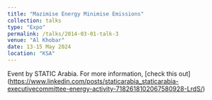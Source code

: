 ```yaml
---
title: "Mazimise Energy Minimise Emissions"
collection: talks
type: "Expo"
permalink: /talks/2014-03-01-talk-3
venue: "Al Khobar"
date: 13-15 May 2024
location: "KSA"
---
```



Event by STATIC Arabia. For more information, [check this out] (https://www.linkedin.com/posts/staticarabia_staticarabia-executivecommittee-energy-activity-7182618102067580928-LrdS/)
<!--(https://www.linkedin.com/events/staticarabia7093568886888906752/about/) -->
